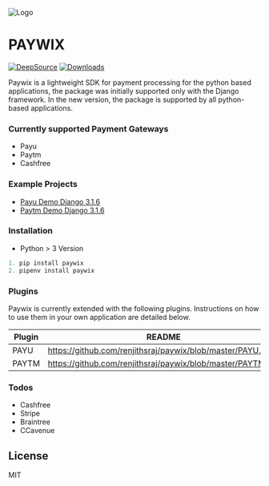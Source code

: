 ![Logo](https://user-images.githubusercontent.com/8171465/89018959-393bb680-d33a-11ea-86ee-2055b574f23e.png)


# PAYWIX

[![DeepSource](https://static.deepsource.io/deepsource-badge-light-mini.svg)](https://deepsource.io/gh/renjithsraj/paywix/?ref=repository-badge)
[![Downloads](https://static.pepy.tech/personalized-badge/paywix?period=total&units=international_system&left_color=black&right_color=orange&left_text=Downloads)](https://pepy.tech/project/paywix)

Paywix is a lightweight SDK for payment processing for the python based applications, the package was initially supported only with the Django framework. In the new version, the package is supported by all python-based applications.

### Currently supported Payment Gateways

- Payu
- Paytm
- Cashfree

### Example Projects
  - [Payu Demo Django 3.1.6](https://github.com/renjithsraj/paywix_demos/tree/master/paywix_demo_3_1_6)
  - [Paytm Demo Django 3.1.6](https://github.com/renjithsraj/paywix_demos/tree/master/paywix_demo_3_1_6)
  
### Installation
* Python > 3 Version

```python
1. pip install paywix
2. pipenv install paywix
```

### Plugins

Paywix is currently extended with the following plugins. Instructions on how to use them in your own application are detailed below.

| Plugin | README |
| ------ | ------ |
| PAYU | https://github.com/renjithsraj/paywix/blob/master/PAYU.md|
| PAYTM | https://github.com/renjithsraj/paywix/blob/master/PAYTM.md|

### Todos
 - Cashfree
 - Stripe
 - Braintree
 - CCavenue

License
----

MIT

